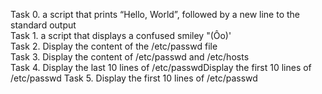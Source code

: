 Task 0. a script that prints “Hello, World”, followed by a new line to the standard output                                            
Task 1. a script that displays a confused smiley "(Ôo)'                                                                               
Task 2. Display the content of the /etc/passwd file                                                                                   
Task 3. Display the content of /etc/passwd and /etc/hosts                                                                             
Task 4. Display the last 10 lines of /etc/passwdDisplay the first 10 lines of /etc/passwd
Task 5. Display the first 10 lines of /etc/passwd
